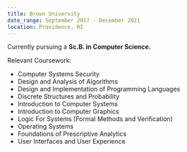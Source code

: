 ```yaml
---
title: Brown University
date_range: September 2017 - December 2021
location: Providence, RI
---
```


Currently pursuing a **Sc.B. in Computer Science.**

<span class="text-underline">Relevant Coursework:</span>

* Computer Systems Security
* Design and Analysis of Algorithms
* Design and Implementation of Programming Languages
* Discrete Structures and Probability
* Introduction to Computer Systems
* Introduction to Computer Graphics
* Logic For Systems (Formal Methods and Verification)
* Operating Systems
* Foundations of Prescriptive Analytics
* User Interfaces and User Experience
